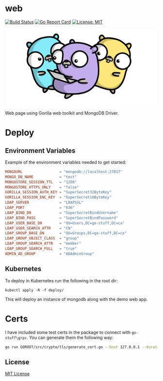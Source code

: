 # web

[![Build Status](https://cloud.drone.io/api/badges/go-stuff/web/status.svg)](https://cloud.drone.io/go-stuff/web)
[![Go Report Card](https://goreportcard.com/badge/github.com/go-stuff/web)](https://goreportcard.com/report/github.com/go-stuff/web)
[![License: MIT](https://img.shields.io/badge/License-MIT-yellow.svg)](https://opensource.org/licenses/MIT)

![Gopher Share](https://github.com/go-stuff/images/blob/master/GOPHER_SHARE_640x320.png)

Web page using Gorilla web toolkit and MongoDB Driver.

# Deploy

## Environment Variables

Example of the environment variables needed to get started:

```conf
MONGOURL                 = "mongodb://localhost:27017"
MONGO_DB_NAME            = "test"
MONGOSTORE_SESSION_TTL   = "1200"
MONGOSTORE_HTTPS_ONLY    = "false"
GORILLA_SESSION_AUTH_KEY = "SuperSecret32ByteKey"
GORILLA_SESSION_ENC_KEY  = "SuperSecret16ByteKey"
LDAP_SERVER              = "LDAPSSL"
LDAP_PORT                = "636"
LDAP_BIND_DN             = "SuperSecretBindUsername"
LDAP_BIND_PASS           = "SuperSecretBindPassword"
LDAP_USER_BASE_DN        = "OU=Users,DC=go-stuff,DC=ca"
LDAP_USER_SEARCH_ATTR    = "CN"
LDAP_GROUP_BASE_DN       = "OU=Groups,DC=go-stuff,DC=ca"
LDAP_GROUP_OBJECT_CLASS  = "group"
LDAP_GROUP_SEARCH_ATTR   = "member"
LDAP_GROUP_SEARCH_FULL   = "true"
ADMIN_AD_GROUP           = "ADAdminGroup"
```

## Kubernetes

To deploy in Kubernetes run the following in the root dir:

```
kubectl apply -R -f deploy/
```

This will deploy an instance of mongodb along with the demo web app.

# Certs

I have included some test certs in the package to connect with `go-stuff\grpc`. You can generate them the following way:

``` bash
go run GOROOT/src/crypto/tls/generate_cert.go --host 127.0.0.1 --duration 17520h
```

## License

[MIT License](LICENSE)